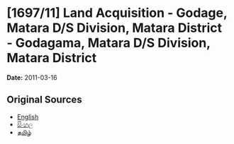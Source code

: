 # [1697/11] Land Acquisition - Godage, Matara D/S Division, Matara District - Godagama, Matara D/S Division, Matara District

**Date:** 2011-03-16

## Original Sources

- [English](https://documents.gov.lk/view/extra-gazettes/2011/3/1697-11_E.pdf)
- [සිංහල](https://documents.gov.lk/view/extra-gazettes/2011/3/1697-11_S.pdf)
- [தமிழ்](https://documents.gov.lk/view/extra-gazettes/2011/3/1697-11_T.pdf)
